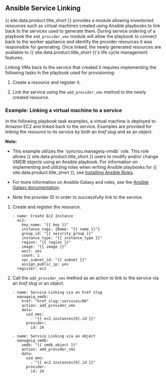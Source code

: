 ## Ansible Service Linking

{{ site.data.product.title_short }} provides a module allowing inventoried resources such as
virtual machines created using Ansible playbooks to link back to the
services used to generate them. During service ordering of a playbook
the `add_provider_vms` module will allow the playbook to connect back to
the worker appliance and identify the provider resources it was
responsible for generating. Once linked, the newly generated resources
are available to {{ site.data.product.title_short }}'s life cycle management
features.

Linking VMs back to the service that created it requires implementing
the following tasks in the playbook used for provisioning:

1.  Create a resource and register it.

2.  Link the service using the `add_provider_vms` method to the newly
    created resource.

### Example: Linking a virtual machine to a service

In the following playbook task examples, a virtual machine is deployed
to Amazon EC2 and linked back to the service. Examples are provided for
linking the resource to its service by both an *href slug* and as an
object.

**Note:**

  - This example utilizes the \`syncrou.manageiq-vmdb\` role. This role allows {{ site.data.product.title_short }} users to modify and/or change VMDB objects using an Ansible playbook. For information on implementing and utilizing roles when writing Ansible playbooks for {{ site.data.product.title_short }}, see [Installing Ansible Roles](https://access.redhat.com/documentation/en-us/red_hat_virtualization/4.1/html/administration_guide/chap-Automating_RHV_Configuration_using_Ansible#Installing_Ansible_Roles).

  - For more information on Ansible Galaxy and roles, see the [Ansible Galaxy documentation](http://docs.ansible.com/ansible/latest/galaxy.html).

  - Note the provider ID in order to successfully link to the service.

1.  Create and register the resource.

        - name: Create Ec2 Instance
          ec2:
            key_name: "{{ key }}"
            instance_tags: {Name: "{{ name }}"}
            group_id: "{{ security_group }}"
            instance_type: "{{ instance_type }}"
            region: "{{ region }}"
            image: "{{ image }}"
            wait: yes
            count: 1
            vpc_subnet_id: "{{ subnet }}"
            assign_public_ip: yes
          register: ec2

2.  Call the `add_provider_vms` method as an action to link to the
    service via an *href slug* or an object.

        - name: Service Linking via an href slug
          manageiq_vmdb:
            href: "href_slug::services/80"
            action: add_provider_vms
            data:
              uid_ems:
                - "{{ ec2.instances[0].id }}"
              provider:
                id: 24

        - name: Service Linking via an object
          manageiq_vmdb:
            vmdb: "{{ vmdb_object }}"
            action: add_provider_vms
            data:
              uid_ems:
                - "{{ ec2.instances[0].id }}"
              provider:
                id: 24
